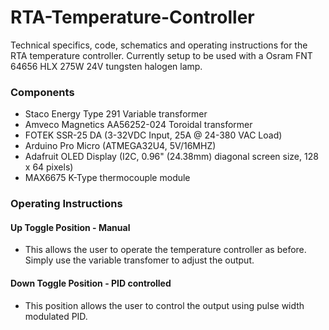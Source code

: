 # RTA-Temperature-Controller

Technical specifics, code, schematics and operating instructions for the RTA temperature controller.  Currently setup to be used with a Osram FNT 64656 HLX 275W 24V tungsten halogen lamp.  

### Components

- Staco Energy Type 291 Variable transformer
- Amveco Magnetics AA56252-024 Toroidal transformer
- FOTEK SSR-25 DA (3-32VDC Input, 25A @ 24-380 VAC Load)
- Arduino Pro Micro (ATMEGA32U4, 5V/16MHZ)
- Adafruit OLED Display (I2C, 0.96" (24.38mm) diagonal screen size, 128 x 64 pixels)
- MAX6675 K-Type thermocouple module

### Operating Instructions

#### Up Toggle Position - Manual

- This allows the user to operate the temperature controller as before.  Simply use the variable transfomer to adjust the output.


#### Down Toggle Position - PID controlled

- This position allows the user to control the output using pulse width modulated PID.
